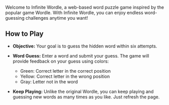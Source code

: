 
Welcome to Infinite Wordle, a web-based word puzzle game inspired by the popular game Wordle. With Infinite Wordle, you can enjoy endless word-guessing challenges anytime you want!

## How to Play

- **Objective:** Your goal is to guess the hidden word within six attempts.

- **Word Guess:** Enter a word and submit your guess. The game will provide feedback on your guess using colors:
  - Green: Correct letter in the correct position
  - Yellow: Correct letter in the wrong position
  - Gray: Letter not in the word

- **Keep Playing:** Unlike the original Wordle, you can keep playing and guessing new words as many times as you like. Just refresh the page.
